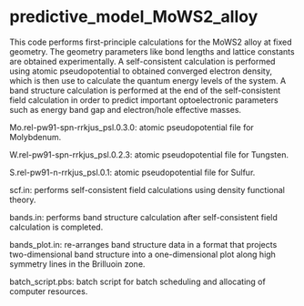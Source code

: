 # predictive_model_MoWS2_alloy

This code performs first-principle calculations for the MoWS2 alloy at fixed geometry. The geometry parameters like bond lengths and lattice constants are obtained experimentally. A self-consistent calculation is performed using atomic pseudopotential to obtained converged electron density, which is then use to calculate the quantum energy levels of the system. A band structure calculation is performed at the end of the self-consistent field calculation in order to predict important optoelectronic parameters such as energy band gap and electron/hole effective masses.

Mo.rel-pw91-spn-rrkjus_psl.0.3.0: atomic pseudopotential file for Molybdenum.

W.rel-pw91-spn-rrkjus_psl.0.2.3: atomic pseudopotential file for Tungsten.

S.rel-pw91-n-rrkjus_psl.0.1: atomic pseudopotential file for Sulfur.

scf.in: performs self-consistent field calculations using density functional theory.

bands.in: performs band structure calculation after self-consistent field calculation is completed.

bands_plot.in: re-arranges band structure data in a format that projects two-dimensional band structure into a one-dimensional plot along high symmetry lines in the Brilluoin zone.

batch_script.pbs: batch script for batch scheduling and allocating of computer resources.
